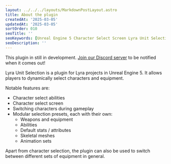 ```yaml
---
layout: ../../../layouts/MarkdownPostLayout.astro
title: About the plugin
createdAt: '2025-03-05'
updatedAt: '2025-03-05'
sortOrder: 010
seoTitle: ''
seoKeywords: [Unreal Engine 5 Character Select Screen Lyra Unit Selection]
seoDescription: ''
---
```


<div class="note">This plugin in still in development. <a href="https://discord.com/invite/jZ2s8a7cg4">Join our Discord server</a> to be notified when it comes out!</div>

Lyra Unit Selection is a plugin for Lyra projects in Unreal Engine 5. It allows players to dynamically select characters and equipment.

Notable features are:

* Character select abilities
* Character select screen
* Switching characters during gameplay
* Modular selection presets, each with their own:
    * Weapons and equipment
    * Abilities
    * Default stats / attributes
    * Skeletal meshes
    * Animation sets

Apart from character selection, the plugin can also be used to switch between different sets of equipment in general. 